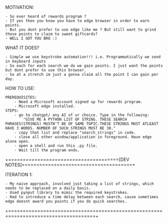 MOTIVATION:

    - So ever heard of rewards program ?
    - If yes then you know you have to edge browser in order to earn points.
    - But you dont prefer to use edge like me ? But still want to grind those points to claim to sweet giftcards?
    - WELL I GOT YOU BRO :)

WHAT IT DOES?

    - Simple we use keystroke automation!!! i.e. Programmatically we send in keyboard inputs
    - So each for each search we do we gain points. I just want the points but dont prefer to use this browser.
    - So at a stretch im just a gonna claim all the point I can gain per day.

HOW TO USE:

    PREREQUISITES:
        - Need a Microsoft account signed up for rewards program.
        - Microsoft edge installed.
    STEPS:
        - go to chatgpt/ any AI of ur choice. Type in the following: 
            "GIVE ME A PYTHON LIST OF STRING. THESE SEARCH PHRASES(STRINGS) MUSTN'T BE OF SAME TOPIC.THESE STRINGS MUST ATLEAST HAVE 3 WORDS. NUMBER OF SUCH STRINGS MUST BE 30."
        - copy that list and replace "search_strings" in code.
        - close all other window/application in foreground. Have edge alone open.
        - open a shell and run this .py file.
        - Wait till the program ends.

+======================================[DEV NOTES]======================================+

ITERATION 1:

    - My naive approach, involved just taking a list of strings, which needs to be replaced on a daily basis.
    - Used pynput library to mimic the required keystrokes.
    - Had to introduce a time delay between each search, cause sometimes edge doesnt award you points if you do quick searches.

+====================================================================================+

